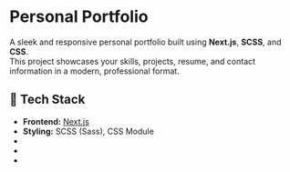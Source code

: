 # Personal Portfolio

A sleek and responsive personal portfolio built using **Next.js**, **SCSS**, and **CSS**.  
This project showcases your skills, projects, resume, and contact information in a modern, professional format.


## 🚀 Tech Stack

- **Frontend:** [Next.js](https://nextjs.org/)
- **Styling:** SCSS (Sass), CSS Module
-
-
-

